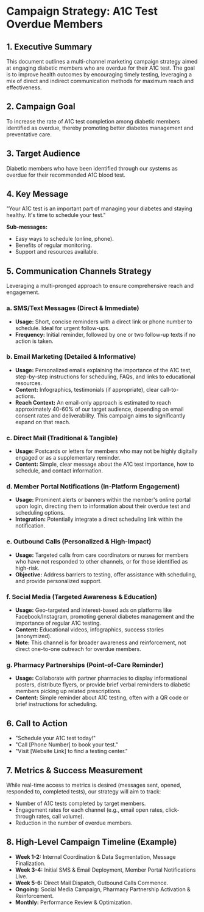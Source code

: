 
# Campaign Strategy: A1C Test Overdue Members

## 1. Executive Summary
This document outlines a multi-channel marketing campaign strategy aimed at engaging diabetic members who are overdue for their A1C test. The goal is to improve health outcomes by encouraging timely testing, leveraging a mix of direct and indirect communication methods for maximum reach and effectiveness.

## 2. Campaign Goal
To increase the rate of A1C test completion among diabetic members identified as overdue, thereby promoting better diabetes management and preventative care.

## 3. Target Audience
Diabetic members who have been identified through our systems as overdue for their recommended A1C blood test.

## 4. Key Message
"Your A1C test is an important part of managing your diabetes and staying healthy. It's time to schedule your test."

**Sub-messages:**
*   Easy ways to schedule (online, phone).
*   Benefits of regular monitoring.
*   Support and resources available.

## 5. Communication Channels Strategy
Leveraging a multi-pronged approach to ensure comprehensive reach and engagement.

### a. SMS/Text Messages (Direct & Immediate)
*   **Usage:** Short, concise reminders with a direct link or phone number to schedule. Ideal for urgent follow-ups.
*   **Frequency:** Initial reminder, followed by one or two follow-up texts if no action is taken.

### b. Email Marketing (Detailed & Informative)
*   **Usage:** Personalized emails explaining the importance of the A1C test, step-by-step instructions for scheduling, FAQs, and links to educational resources.
*   **Content:** Infographics, testimonials (if appropriate), clear call-to-actions.
*   **Reach Context:** An email-only approach is estimated to reach approximately 40-60% of our target audience, depending on email consent rates and deliverability. This campaign aims to significantly expand on that reach.

### c. Direct Mail (Traditional & Tangible)
*   **Usage:** Postcards or letters for members who may not be highly digitally engaged or as a supplementary reminder.
*   **Content:** Simple, clear message about the A1C test importance, how to schedule, and contact information.

### d. Member Portal Notifications (In-Platform Engagement)
*   **Usage:** Prominent alerts or banners within the member's online portal upon login, directing them to information about their overdue test and scheduling options.
*   **Integration:** Potentially integrate a direct scheduling link within the notification.

### e. Outbound Calls (Personalized & High-Impact)
*   **Usage:** Targeted calls from care coordinators or nurses for members who have not responded to other channels, or for those identified as high-risk.
*   **Objective:** Address barriers to testing, offer assistance with scheduling, and provide personalized support.

### f. Social Media (Targeted Awareness & Education)
*   **Usage:** Geo-targeted and interest-based ads on platforms like Facebook/Instagram, promoting general diabetes management and the importance of regular A1C testing.
*   **Content:** Educational videos, infographics, success stories (anonymized).
*   **Note:** This channel is for broader awareness and reinforcement, not direct one-to-one outreach for overdue members.

### g. Pharmacy Partnerships (Point-of-Care Reminder)
*   **Usage:** Collaborate with partner pharmacies to display informational posters, distribute flyers, or provide brief verbal reminders to diabetic members picking up related prescriptions.
*   **Content:** Simple reminder about A1C testing, often with a QR code or brief instructions for scheduling.

## 6. Call to Action
*   "Schedule your A1C test today!"
*   "Call [Phone Number] to book your test."
*   "Visit [Website Link] to find a testing center."

## 7. Metrics & Success Measurement
While real-time access to metrics is desired (messages sent, opened, responded to, completed tests), our strategy will aim to track:
*   Number of A1C tests completed by target members.
*   Engagement rates for each channel (e.g., email open rates, click-through rates, call volume).
*   Reduction in the number of overdue members.

## 8. High-Level Campaign Timeline (Example)
*   **Week 1-2:** Internal Coordination & Data Segmentation, Message Finalization.
*   **Week 3-4:** Initial SMS & Email Deployment, Member Portal Notifications Live.
*   **Week 5-6:** Direct Mail Dispatch, Outbound Calls Commence.
*   **Ongoing:** Social Media Campaign, Pharmacy Partnership Activation & Reinforcement.
*   **Monthly:** Performance Review & Optimization.